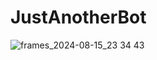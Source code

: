 # JustAnotherBot
![frames_2024-08-15_23 34 43](https://github.com/user-attachments/assets/64da9cc7-ab31-4aac-8cef-4b5c53c8837a)


